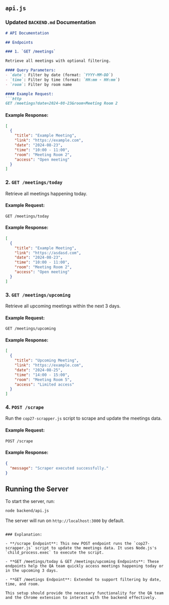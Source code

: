 ## `api.js`

### Updated `BACKEND.md` Documentation

```markdown
# API Documentation

## Endpoints

### 1. `GET /meetings`

Retrieve all meetings with optional filtering.

#### Query Parameters:
- `date`: Filter by date (format: `YYYY-MM-DD`)
- `time`: Filter by time (format: `HH:mm - HH:mm`)
- `room`: Filter by room name

#### Example Request:
```http
GET /meetings?date=2024-08-23&room=Meeting Room 2
```

#### Example Response:
```json
[
  {
    "title": "Example Meeting",
    "link": "https://example.com",
    "date": "2024-08-23",
    "time": "10:00 - 11:00",
    "room": "Meeting Room 2",
    "access": "Open meeting"
  }
]
```

### 2. `GET /meetings/today`

Retrieve all meetings happening today.

#### Example Request:
```http
GET /meetings/today
```

#### Example Response:
```json
[
  {
    "title": "Example Meeting",
    "link": "https://asdasd.com",
    "date": "2024-08-23",
    "time": "10:00 - 11:00",
    "room": "Meeting Room 2",
    "access": "Open meeting"
  }
]
```

### 3. `GET /meetings/upcoming`

Retrieve all upcoming meetings within the next 3 days.

#### Example Request:
```http
GET /meetings/upcoming
```

#### Example Response:
```json
[
  {
    "title": "Upcoming Meeting",
    "link": "https://example.com",
    "date": "2024-08-25",
    "time": "14:00 - 15:00",
    "room": "Meeting Room 5",
    "access": "Limited access"
  }
]
```

### 4. `POST /scrape`

Run the `cop27-scrapper.js` script to scrape and update the meetings data.

#### Example Request:
```http
POST /scrape
```

#### Example Response:
```json
{
  "message": "Scraper executed successfully."
}
```

## Running the Server

To start the server, run:

```bash
node backend/api.js
```

The server will run on `http://localhost:3000` by default.
```

### Explanation:

- **/scrape Endpoint**: This new POST endpoint runs the `cop27-scrapper.js` script to update the meetings data. It uses Node.js's `child_process.exec` to execute the script.

- **GET /meetings/today & GET /meetings/upcoming Endpoints**: These endpoints help the QA team quickly access meetings happening today or in the upcoming 3 days.

- **GET /meetings Endpoint**: Extended to support filtering by date, time, and room.

This setup should provide the necessary functionality for the QA team and the Chrome extension to interact with the backend effectively.